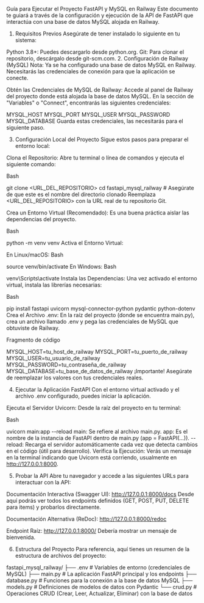 Guía para Ejecutar el Proyecto FastAPI y MySQL en Railway
Este documento te guiará a través de la configuración y ejecución de la API de FastAPI que interactúa con una base de datos MySQL alojada en Railway.

1. Requisitos Previos
Asegúrate de tener instalado lo siguiente en tu sistema:

Python 3.8+: Puedes descargarlo desde python.org.
Git: Para clonar el repositorio, descárgalo desde git-scm.com.
2. Configuración de Railway (MySQL)
Nota: Ya se ha configurado una base de datos MySQL en Railway. Necesitarás las credenciales de conexión para que la aplicación se conecte.

Obtén las Credenciales de MySQL de Railway:
Accede al panel de Railway del proyecto donde está alojada la base de datos MySQL. En la sección de "Variables" o "Connect", encontrarás las siguientes credenciales:

MYSQL_HOST
MYSQL_PORT
MYSQL_USER
MYSQL_PASSWORD
MYSQL_DATABASE
Guarda estas credenciales, las necesitarás para el siguiente paso.

3. Configuración Local del Proyecto
Sigue estos pasos para preparar el entorno local:

Clona el Repositorio:
Abre tu terminal o línea de comandos y ejecuta el siguiente comando:

Bash

git clone <URL_DEL_REPOSITORIO>
cd fastapi_mysql_railway # Asegúrate de que este es el nombre del directorio clonado
Reemplaza <URL_DEL_REPOSITORIO> con la URL real de tu repositorio Git.

Crea un Entorno Virtual (Recomendado):
Es una buena práctica aislar las dependencias del proyecto.

Bash

python -m venv venv
Activa el Entorno Virtual:

En Linux/macOS:
Bash

source venv/bin/activate
En Windows:
Bash

venv\Scripts\activate
Instala las Dependencias:
Una vez activado el entorno virtual, instala las librerías necesarias:

Bash

pip install fastapi uvicorn mysql-connector-python pydantic python-dotenv
Crea el Archivo .env:
En la raíz del proyecto (donde se encuentra main.py), crea un archivo llamado .env y pega las credenciales de MySQL que obtuviste de Railway.

Fragmento de código

MYSQL_HOST=tu_host_de_railway
MYSQL_PORT=tu_puerto_de_railway
MYSQL_USER=tu_usuario_de_railway
MYSQL_PASSWORD=tu_contraseña_de_railway
MYSQL_DATABASE=tu_base_de_datos_de_railway
¡Importante! Asegúrate de reemplazar los valores con tus credenciales reales.

4. Ejecutar la Aplicación FastAPI
Con el entorno virtual activado y el archivo .env configurado, puedes iniciar la aplicación.

Ejecuta el Servidor Uvicorn:
Desde la raíz del proyecto en tu terminal:

Bash

uvicorn main:app --reload
main: Se refiere al archivo main.py.
app: Es el nombre de la instancia de FastAPI dentro de main.py (app = FastAPI(...)).
--reload: Recarga el servidor automáticamente cada vez que detecta cambios en el código (útil para desarrollo).
Verifica la Ejecución:
Verás un mensaje en la terminal indicando que Uvicorn está corriendo, usualmente en http://127.0.0.1:8000.

5. Probar la API
Abre tu navegador y accede a las siguientes URLs para interactuar con la API:

Documentación Interactiva (Swagger UI):
http://127.0.0.1:8000/docs
Desde aquí podrás ver todos los endpoints definidos (GET, POST, PUT, DELETE para items) y probarlos directamente.

Documentación Alternativa (ReDoc):
http://127.0.0.1:8000/redoc

Endpoint Raíz:
http://127.0.0.1:8000/
Debería mostrar un mensaje de bienvenida.

6. Estructura del Proyecto
Para referencia, aquí tienes un resumen de la estructura de archivos del proyecto:

fastapi_mysql_railway/
├── .env                  # Variables de entorno (credenciales de MySQL)
├── main.py               # La aplicación FastAPI principal y los endpoints
├── database.py           # Funciones para la conexión a la base de datos MySQL
├── models.py             # Definiciones de modelos de datos con Pydantic
└── crud.py               # Operaciones CRUD (Crear, Leer, Actualizar, Eliminar) con la base de datos
